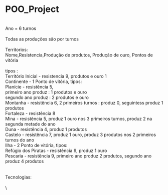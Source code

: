 # POO_Project
\
Ano = 6 turnos\
\
Todas as produções são por turnos\
\
Territorios:\
  Nome,Resistencia,Produção de produtos, Produção de ouro, Pontos de vitória\
\
tipos :\
	Território Inicial - resistencia 9, produtos e ouro 1\
	Continente - 1 Ponto de vitória, tipos:\
		Planície - resistência 5,\
			primeiro ano produz : 1 produtos e ouro\
			segundo ano produz : 2 produtos e ouro\
		Montanha - resistência 6, 2 primeiros turnos : produz 0, seguintess produz 1 produtos\
		Fortaleza - resistência 8\
		Mina - resistência 5, produz 1 ouro nos 3 primeiros turnos, produz 2 na segunda metade do ano\
		Duna - resistência 4, produz 1 produtos\
		Castelo - resistência 7, produz 1 ouro, produz 3 produtos nos 2 primeiros turnos do ano\
	Ilha -  2 Ponto de vitória, tipos:\
		Refúgio dos Piratas - resistência 9, produz 1 ouro\
		Pescaria - resistência 9, primeiro ano produz 2 produtos, segundo ano produz 4 produtos\
\
\
Tecnologias:\
\
\
